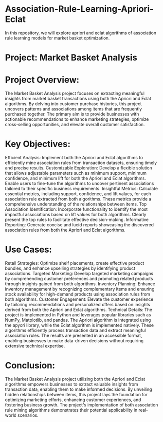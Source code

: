 # Association-Rule-Learning-Apriori-Eclat
In this repository, we will explore apriori and eclat algorithms of association rule learning models for market basket optimization.

# Project: Market Basket Analysis

# Project Overview:
The Market Basket Analysis project focuses on extracting meaningful insights from market basket transactions using both the Apriori and Eclat algorithms. By delving into customer purchase histories, this project uncovers patterns and associations among items that are frequently purchased together. The primary aim is to provide businesses with actionable recommendations to enhance marketing strategies, optimize cross-selling opportunities, and elevate overall customer satisfaction.

# Key Objectives:

Efficient Analysis: Implement both the Apriori and Eclat algorithms to efficiently mine association rules from transaction datasets, ensuring timely and precise results.
Customizable Exploration: Develop a flexible solution that allows adjustable parameters such as minimum support, minimum confidence, and minimum lift for both the Apriori and Eclat algorithms. Enable users to fine-tune the algorithms to uncover pertinent associations tailored to their specific business requirements.
Insightful Metrics: Calculate essential metrics, including support, confidence, and lift values, for each association rule extracted from both algorithms. These metrics provide a comprehensive understanding of the relationships between items.
Top Association Identification: Incorporate functionality to identify the most impactful associations based on lift values for both algorithms. Clearly present the top rules to facilitate effective decision-making.
Informative Reporting: Generate concise and lucid reports showcasing the discovered association rules from both the Apriori and Eclat algorithms.

# Use Cases:

Retail Strategies: Optimize shelf placements, create effective product bundles, and enhance upselling strategies by identifying product associations.
Targeted Marketing: Develop targeted marketing campaigns by comprehending customer preferences and promoting related products through insights gained from both algorithms.
Inventory Planning: Enhance inventory management by recognizing complementary items and ensuring stock availability for high-demand products using association rules from both algorithms.
Customer Engagement: Elevate the customer experience by tailoring recommendations and personalized offers based on insights derived from both the Apriori and Eclat algorithms.
Technical Details:
The project is implemented in Python and leverages popular libraries such as NumPy, Matplotlib, and pandas. The Apriori algorithm is integrated using the apyori library, while the Eclat algorithm is implemented natively. These algorithms efficiently process transaction data and extract meaningful association rules. The results are presented in an accessible format, enabling businesses to make data-driven decisions without requiring extensive technical expertise.

# Conclusion:

The Market Basket Analysis project utilizing both the Apriori and Eclat algorithms empowers businesses to extract valuable insights from transaction data, enabling them to make informed decisions. By unveiling hidden relationships between items, this project lays the foundation for optimizing marketing efforts, enhancing customer experiences, and fostering business growth. The project's implementation of both association rule mining algorithms demonstrates their potential applicability in real-world scenarios.

